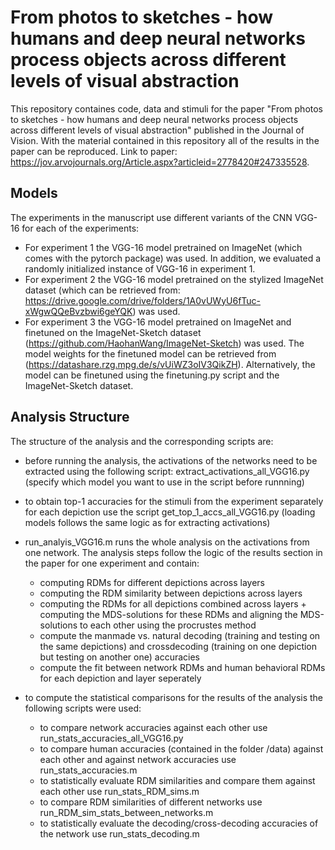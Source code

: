 # From photos to sketches - how humans and deep neural networks process objects across different levels of visual abstraction

This repository containes code, data and stimuli for the paper "From photos to sketches - how humans and deep neural networks process objects across different levels of visual abstraction" published in the Journal of Vision. 
With the material contained in this repository all of the results in the paper can be reproduced. 
Link to paper: https://jov.arvojournals.org/Article.aspx?articleid=2778420#247335528. 

## Models 

The experiments in the manuscript use different variants of the CNN VGG-16 for each of the experiments: 
- For experiment 1 the VGG-16 model pretrained on ImageNet (which comes with the pytorch package) was used. In addition, we evaluated a randomly initialized instance of VGG-16 in experiment 1. 
- For experiment 2 the VGG-16 model pretrained on the stylized ImageNet dataset (which can be retrieved from: https://drive.google.com/drive/folders/1A0vUWyU6fTuc-xWgwQQeBvzbwi6geYQK) was used. 
- For experiment 3 the VGG-16 model pretrained on ImageNet and finetuned on the ImageNet-Sketch dataset (https://github.com/HaohanWang/ImageNet-Sketch) was used. The model weights for the finetuned model can be retrieved from (https://datashare.rzg.mpg.de/s/vUiWZ3oIV3QikZH). Alternatively, the model can be finetuned using the finetuning.py script and the ImageNet-Sketch dataset. 

## Analysis Structure 

The structure of the analysis and the corresponding scripts are: 

- before running the analysis, the activations of the networks need to be extracted using the following script: extract_activations_all_VGG16.py (specify which model you want to use in the script before runnning)
- to obtain top-1 accuracies for the stimuli from the experiment separately for each depiction use the script get_top_1_accs_all_VGG16.py (loading models follows the same logic as for extracting activations)
- run_analyis_VGG16.m runs the whole analysis on the activations from one network. The analysis steps follow the logic of the results section in the paper for one experiment and contain: 
  - computing RDMs for different depictions across layers
  - computing the RDM similarity between depictions across layers 
  - computing the RDMs for all depictions combined across layers + computing the MDS-solutions for these RDMs and aligning the MDS-solutions to each other using the procrustes method
  - compute the manmade vs. natural decoding (training and testing on the same depictions) and crossdecoding (training on one depiction but testing on another one) accuracies
  - compute the fit between network RDMs and human behavioral RDMs for each depiction and layer seperately 

 - to compute the statistical comparisons for the results of the analysis the following scripts were used:
    - to compare network accuracies against each other use run_stats_accuracies_all_VGG16.py 
    - to compare human accuracies (contained in the folder /data) against each other and against network accuracies use run_stats_accuracies.m
    - to statistically evaluate RDM similarities and compare them against each other use run_stats_RDM_sims.m
    - to compare RDM similarities of different networks use run_RDM_sim_stats_between_networks.m 
    - to statistically evaluate the decoding/cross-decoding accuracies of the network use run_stats_decoding.m 
